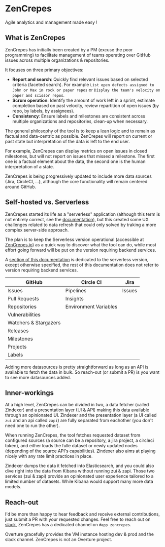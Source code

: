 # ZenCrepes

Agile analytics and management made easy !

<ImageZoom 
  src="./images/zencrepes-logo.png" 
  :border="false" 
  alt="ZenCrepes logo"
  width="320"
/>

## What is ZenCrepes

ZenCrepes has initially been created by a PM (excuse the poor programming) to facilitate management of teams operating over GitHub issues across multiple organizations & repositories.

It focuses on three primary objectives:

- **Report and search**: Quickly find relevant issues based on selected criteria (faceted search). For example `List open defects assigned to John or Max in rock or paper repos` or `Display the team's velocity on paper and scissor repos`.
- **Scrum operation**: Identify the amount of work left in a sprint, estimate completion based on past velocity, review repartition of open issues (by repo, by labels, by assignees).
- **Consistency**: Ensure labels and milestones are consistent across multiple organizations and repositories, clean-up when necessary.

The general philosophy of the tool is to keep a lean logic and to remain as factual and data-centric as possible. ZenCrepes will report on current or past state but interpretation of the data is left to the end user.

For example, ZenCrepes can display metrics on open issues in closed milestones, but will not report on issues that missed a milestone. The first one is a factual element about the data, the second one is the human interpretation of a state.

ZenCrepes is being progressively updated to include more data sources (Jira, CircleCI, ...), although the core functionality will remain centered around GitHub.

## Self-hosted vs. Serverless

ZenCrepes started its life as a "serverless" application (although this term is not entirely correct, see the [documentation](http://docs.zencrepes.io/serverless/)), but this created some UX challenges related to data refresh that could only solved by traking a more complex server-side approach.

The plan is to keep the Serverless version operational (accessible at [ZenCrepes.io](https://zencrepes.io)) as a quick way to discover what the tool can do, while most effort going forward will be put on the version requiring backend services.

A [section of this documentation](http://docs.zencrepes.io/serverless/) is dedicated to the serverless version, except otherwise specified, the rest of this documentation does not refer to version requiring backend services.

| GitHub                | Circle CI             | Jira   |
| --------------------- | --------------------- | ------ |
| Issues                | Pipelines             | Issues |
| Pull Requests         | Insights              |        |
| Repositories          | Environment Variables |        |
| Vulnerabilities       |                       |        |
| Watchers & Stargazers |                       |        |
| Releases              |                       |        |
| Milestones            |                       |        |
| Projects              |                       |        |
| Labels                |                       |        |

Adding more datasources is pretty straightforward as long as an API is available to fetch the data in bulk. So reach-out (or submit a PR) is you want to see more datasources added.

## Inner-workings

At a high level, ZenCrepes can be divided in two, a data fetcher (called Zindexer) and a presentation layer (UI & API) making this data available through an opinionated UI. Zindexer and the presentation layer (a UI called `zui` and an api called `zapi`) are fully separated from eachother (you don't need one to run the other).

When running ZenCrepes, the tool fetches requested dataset from configured sources (a source can be a repository, a jira project, a circleci token), and either loads the fulle dataset or newly updated nodes (depending of the source API's capabilities). Zindexer also aims at playing nicely with any rate limit practices in place.

Zindexer dumps the data it fetched into Elasticsearch, and you could also dive right into the data from Kibana without running zui & zapi. Those two services (zui & zapi) provide an opinionated user experience tailored to a limited number of datasets. While Kibana would support many more data models.

## Reach-out

I'd be more than happy to hear feedback and receive external contributions, just submit a PR with your requested changes. Feel free to reach out on [slack](http://slack.overture.bio/), ZenCrepes has a dedicated channel on `#app_zencrepes`.

Overture gracefully provides the VM instance hosting dev & prod and the slack channel. ZenCrepes is not an Overture project.
